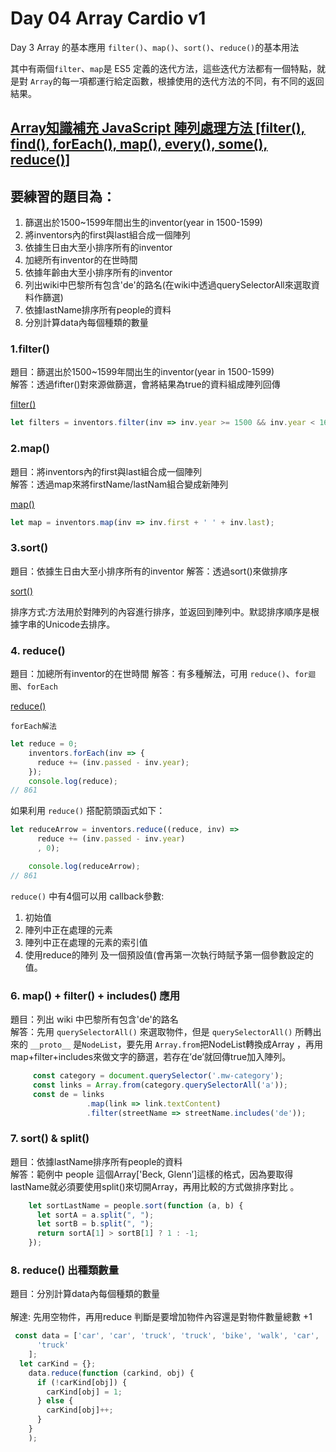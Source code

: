 # Day 04 Array Cardio v1

Day 3 Array 的基本應用 `filter()`、`map()`、`sort()`、`reduce()`的基本用法

其中有兩個`filter`、`map`是 ES5 定義的迭代方法，這些迭代方法都有一個特點，就是對 `Array`的每一項都運行給定函數，根據使用的迭代方法的不同，有不同的返回結果。

## [Array知識補充 JavaScript 陣列處理方法 [filter(), find(), forEach(), map(), every(), some(), reduce()]](https://wcc723.github.io/javascript/2017/06/29/es6-native-array/)


## 要練習的題目為：
1. 篩選出於1500~1599年間出生的inventor(year in 1500-1599)
2. 將inventors內的first與last組合成一個陣列
3. 依據生日由大至小排序所有的inventor
4. 加總所有inventor的在世時間
5. 依據年齡由大至小排序所有的inventor
6. 列出wiki中巴黎所有包含'de'的路名(在wiki中透過querySelectorAll來選取資料作篩選)
7. 依據lastName排序所有people的資料
8. 分別計算data內每個種類的數量


### 1.filter()

題目：篩選出於1500~1599年間出生的inventor(year in 1500-1599)<br>
解答：透過fifter()對來源做篩選，會將結果為true的資料組成陣列回傳

[filter()](https://developer.mozilla.org/zh-CN/docs/Web/JavaScript/Reference/Global_Objects/Array/filter#Syntax)

```javascript
let filters = inventors.filter(inv => inv.year >= 1500 && inv.year < 1600);
```

### 2.map()

題目：將inventors內的first與last組合成一個陣列<br>
解答：透過map來將firstName/lastNam組合變成新陣列

[map()](https://developer.mozilla.org/zh-CN/docs/Web/JavaScript/Reference/Global_Objects/Array/map#Syntax)

```javascript
let map = inventors.map(inv => inv.first + ' ' + inv.last);
```

### 3.sort()
題目：依據生日由大至小排序所有的inventor
解答：透過sort()來做排序

[sort()](https://msdn.microsoft.com/zh-tw/library/4b4fbfhk(v=vs.94).aspx)

排序方式:方法用於對陣列的內容進行排序，並返回到陣列中。默認排序順序是根據字串的Unicode去排序。



### 4. reduce()

題目：加總所有inventor的在世時間
解答：有多種解法，可用 `reduce()`、`for迴圈`、`forEach`

[reduce()](https://developer.mozilla.org/zh-CN/docs/Web/JavaScript/Reference/Global_Objects/Array/Reduce#%E8%AF%AD%E6%B3%95)

`forEach解法`

```javascript
let reduce = 0;
    inventors.forEach(inv => {
      reduce += (inv.passed - inv.year);
    });
    console.log(reduce);
// 861
```

如果利用 `reduce()` 搭配箭頭函式如下：

```javascript
let reduceArrow = inventors.reduce((reduce, inv) =>
      reduce += (inv.passed - inv.year)
      , 0);

    console.log(reduceArrow);
// 861
```
`reduce()` 中有4個可以用 callback參數:
1. 初始值
2. 陣列中正在處理的元素
3. 陣列中正在處理的元素的索引值
4. 使用reduce的陣列 及一個預設值(會再第一次執行時賦予第一個參數設定的值。


### 6. map() + filter() + includes() 應用

題目：列出 wiki 中巴黎所有包含'de'的路名 <br>
解答：先用 `querySelectorAll()` 來選取物件，但是 `querySelectorAll()` 所轉出來的 `__proto__` 是`NodeList`，要先用 `Array.from`把NodeList轉換成Array ，再用map+filter+includes來做文字的篩選，若存在’de’就回傳true加入陣列。

```javascript
     const category = document.querySelector('.mw-category');
     const links = Array.from(category.querySelectorAll('a'));
     const de = links
                 .map(link => link.textContent)
                 .filter(streetName => streetName.includes('de'));
```

### 7. sort() & split()
題目：依據lastName排序所有people的資料<br> 
解答：範例中 people 這個Array['Beck, Glenn’]這樣的格式，因為要取得lastName就必須要使用split()來切開Array，再用比較的方式做排序對比 。


```javascript
    let sortLastName = people.sort(function (a, b) {
      let sortA = a.split(", ");
      let sortB = b.split(", ");
      return sortA[1] > sortB[1] ? 1 : -1;
    });
```

### 8. reduce() 出種類數量

題目：分別計算data內每個種類的數量<br>\
解達: 先用空物件，再用reduce 判斷是要增加物件內容還是對物件數量總數 +1


```javascript
 const data = ['car', 'car', 'truck', 'truck', 'bike', 'walk', 'car', 'van', 'bike', 'walk', 'car', 'van', 'car',
      'truck'
    ];
  let carKind = {};
    data.reduce(function (carkind, obj) {
      if (!carKind[obj]) {
        carKind[obj] = 1;
      } else {
        carKind[obj]++;
      }
    }
    );
```

    